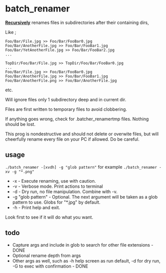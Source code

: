 # batch_renamer

**<ins>Recursively</ins>** renames files in subdirectories after their containing dirs,

Like ;

```
Foo/Bar/File.jpg >> Foo/Bar/FooBar0.jpg
Foo/Bar/AnotherFile.jpg >> Foo/Bar/FooBar1.jpg
Foo/Bar/YetAnotherFile.jpg >> Foo/Bar/FooBar2.jpg
...

TopDir/Foo/Bar/File.jpg >> TopDir/Foo/Bar/FooBar0.jpg 
...
Foo/Bar/File.jpg >> Foo/Bar/FooBar0.jpg
Foo/Bar/AnotherFile.jpg >> Foo/Bar/FooBar1.jpg
Foo/Bar/AnotherFile.png >> Foo/Bar/AnotherFile.jpg

```
etc.

Will ignore files only 1 subdirectory deep and in current dir.

Files are first written to temporary files to avoid clobbering. 

If anything goes wrong, check for .batcher_renamertmp files. Nothing should be lost.

This prog is nondestructive and should not delete or overwite files, but will cheerfully rename every file on your PC if allowed. Do be careful.

## usage


`./batch_renamer -[xvdh] -g "glob pattern"`
for example
`./batch_renamer -xv -g "*.png"`

* -x                - Execute renaming, use with caution.
* -v                - Verbose mode. Print actions to terminal
* -d                - Dry run, no file manipulation. Combine with -v.
* -g "glob pattern" - Optional. The next argument will be taken as a glob pattern to use. Globs for "*.jpg" by default.
* -h                - Print help and exit.

Look first to see if it will do what you want.

## todo 
* Capture args and include in glob to search for other file extensions - DONE
* Optional rename depth from args
* Other args as well, such as -h help screen as run default, -d for dry run, -G to exec with confirmation - DONE